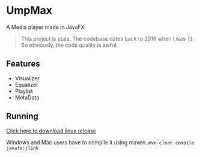 # UmpMax
A Media player made in JavaFX

> This project is stale. The codebase dates back to 2016 when I was 13. So obviously, the code quality is awful.

## Features
+ Visualizer
+ Equalizer
+ Playlist
+ MetaData

## Running

[Click here to download linux release](https://github.com/aniketfuryrocks/UmpMax/releases/tag/0.0.1)

Windows and Mac users have to compile it using maven.
`mvn clean compile javafx:jlink`
